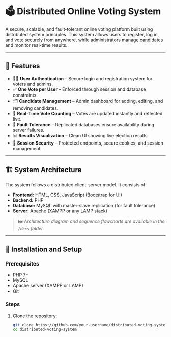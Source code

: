 # 🗳️ Distributed Online Voting System

A secure, scalable, and fault-tolerant online voting platform built using distributed system principles. This system allows users to register, log in, and vote securely from anywhere, while administrators manage candidates and monitor real-time results.

---

## 📌 Features

- 🧑‍💼 **User Authentication** – Secure login and registration system for voters and admins.
- ✅ **One Vote per User** – Enforced through session and database constraints.
- 🗂️ **Candidate Management** – Admin dashboard for adding, editing, and removing candidates.
- 🧮 **Real-Time Vote Counting** – Votes are updated instantly and reflected live.
- 🔄 **Fault Tolerance** – Replicated databases ensure availability during server failures.
- 📊 **Results Visualization** – Clean UI showing live election results.
- 🔐 **Session Security** – Protected endpoints, secure cookies, and session management.

---

## 🏗️ System Architecture

The system follows a distributed client-server model. It consists of:

- **Frontend:** HTML, CSS, JavaScript (Bootstrap for UI)
- **Backend:** PHP
- **Database:** MySQL with master-slave replication (for fault tolerance)
- **Server:** Apache (XAMPP or any LAMP stack)

> 🖼️ *Architecture diagram and sequence flowcharts are available in the `/docs` folder.*

---

## 🔧 Installation and Setup

### Prerequisites
- PHP 7+
- MySQL
- Apache server (XAMPP or LAMP)
- Git

### Steps

1. Clone the repository:
   ```bash
   git clone https://github.com/your-username/distributed-voting-system.git
   cd distributed-voting-system
